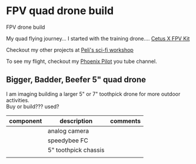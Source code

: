 # FPV quad drone build
FPV drone build 

My quad flying journey...    I started with the training drone....    [Cetus X FPV Kit](https://betafpv.com/products/cetus-x-fpv-kit?variant=39948655394950)

Checkout my other projects at [Peli's sci-fi workshop](https://driter7958.github.io/Peli_sci-fi_workshop/)

To see my flight, checkout my [Phoenix Pilot](https://www.youtube.com/@PhoenixPilot7958) you tube channel.   
## Bigger, Badder, Beefer 5" quad drone

I am imaging building a larger 5" or 7" toothpick drone for more outdoor activities.   
Buy or build???    used?   

| component | description          | comments |
| --------- | -------------------- | -------- |
|           | analog camera        |          |
|           | speedybee FC         |          |
|           | 5" toothpick chassis |          |
|           |                      |          |
